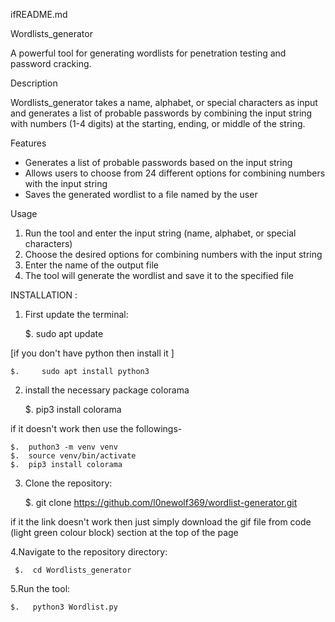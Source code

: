 ifREADME.md

Wordlists_generator

A powerful tool for generating wordlists for penetration testing and password cracking.

Description

Wordlists_generator takes a name, alphabet, or special characters as input and generates a list of probable passwords by combining the input string with numbers (1-4 digits) at the starting, ending, or middle of the string.

Features

- Generates a list of probable passwords based on the input string
- Allows users to choose from 24 different options for combining numbers with the input string
- Saves the generated wordlist to a file named by the user

Usage

1. Run the tool and enter the input string (name, alphabet, or special characters)
2. Choose the desired options for combining numbers with the input string
3. Enter the name of the output file
4. The tool will generate the wordlist and save it to the specified file


INSTALLATION : 

1. First update the terminal:

    $.      sudo apt update

  [if you don't have python then install it ]
 
    $.     sudo apt install python3    

2. install the necessary package colorama

    $.      pip3 install colorama
 
if it doesn't work then use the followings-

    $.  puthon3 -m venv venv
    $.  source venv/bin/activate
    $.  pip3 install colorama

3. Clone the repository:    
  
    $.  git clone https://github.com/l0newolf369/wordlist-generator.git

if it the link doesn't work then just simply download the gif file from code (light green colour block) section at the top of the page

4.Navigate to the repository directory:

     $.  cd Wordlists_generator

5.Run the tool: 

    $.   python3 Wordlist.py



